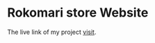 # Rokomari store Website

The live link of my project [visit](https://rokomari-products.netlify.app/).

